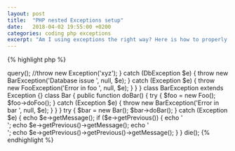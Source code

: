 ```yaml
---
layout: post
title:  "PHP nested Exceptions setup"
date:   2018-04-02 19:55:00 +0200
categories: coding php exceptions
excerpt: "Am I using exceptions the right way? Here is how to properly nest exceptions."
---
```


{% highlight php %}
<?php

class DbException extends Exception
{}

class Db
{
    public function query()
    {
        throw new DbException('Could not connect to database.');
    }
}

class FooException extends Exception
{}

class Foo
{
    public function doFoo()
    {
        try {
            $db = new Db();
            $db->query();
            //throw new Exception('xyz');
        } catch (DbException $e) {
            throw new BarException('Database issue ', null, $e);
        } catch (Exception $e) {
            throw new FooException('Error in foo ', null, $e);
        }
    }
}

class BarException extends Exception
{}

class Bar
{
    public function doBar()
    {
        try {
            $foo = new Foo();
            $foo->doFoo();
        } catch (Exception $e) {
            throw new BarException('Error in bar ', null, $e);
        }
    }
}

try {
    $bar = new Bar();
    $bar->doBar();
} catch (Exception $e) {
    echo $e->getMessage();
    if ($e->getPrevious()) {
        echo '<br>';
        echo $e->getPrevious()->getMessage();
        echo '<br>';
        echo $e->getPrevious()->getPrevious()->getMessage();
    }
}

die();
{% endhighlight %}
